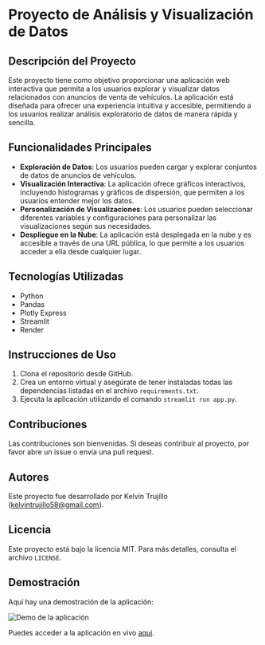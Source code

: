 # Proyecto de Análisis y Visualización de Datos

## Descripción del Proyecto

Este proyecto tiene como objetivo proporcionar una aplicación web interactiva que permita a los usuarios explorar y visualizar datos relacionados con anuncios de venta de vehículos. La aplicación está diseñada para ofrecer una experiencia intuitiva y accesible, permitiendo a los usuarios realizar análisis exploratorio de datos de manera rápida y sencilla.

## Funcionalidades Principales

- **Exploración de Datos**: Los usuarios pueden cargar y explorar conjuntos de datos de anuncios de vehículos.
- **Visualización Interactiva**: La aplicación ofrece gráficos interactivos, incluyendo histogramas y gráficos de dispersión, que permiten a los usuarios entender mejor los datos.
- **Personalización de Visualizaciones**: Los usuarios pueden seleccionar diferentes variables y configuraciones para personalizar las visualizaciones según sus necesidades.
- **Despliegue en la Nube**: La aplicación está desplegada en la nube y es accesible a través de una URL pública, lo que permite a los usuarios acceder a ella desde cualquier lugar.

## Tecnologías Utilizadas

- Python
- Pandas
- Plotly Express
- Streamlit
- Render

## Instrucciones de Uso

1. Clona el repositorio desde GitHub.
2. Crea un entorno virtual y asegúrate de tener instaladas todas las dependencias listadas en el archivo `requirements.txt`.
4. Ejecuta la aplicación utilizando el comando `streamlit run app.py`.

## Contribuciones

Las contribuciones son bienvenidas. Si deseas contribuir al proyecto, por favor abre un issue o envía una pull request.

## Autores

Este proyecto fue desarrollado por Kelvin Trujillo (kelvintrujillo58@gmail.com).

## Licencia

Este proyecto está bajo la licencia MIT. Para más detalles, consulta el archivo `LICENSE`.

## Demostración

Aquí hay una demostración de la aplicación:

![Demo de la aplicación](https://streamlit-data-visualization.onrender.com/)

Puedes acceder a la aplicación en vivo [aquí](https://streamlit-data-visualization.onrender.com/).

